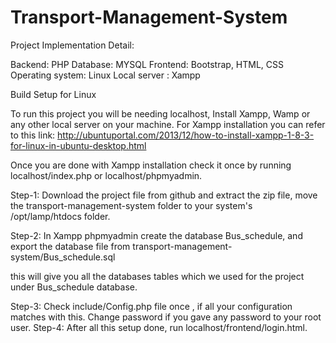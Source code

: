 # Transport-Management-System

Project Implementation Detail:

Backend: PHP
Database: MYSQL
Frontend: Bootstrap, HTML, CSS
Operating system: Linux
Local server : Xampp

Build Setup for Linux

To run this project you will be needing localhost, Install Xampp, Wamp or any other local server on your machine.
For Xampp installation you can refer to this link: http://ubuntuportal.com/2013/12/how-to-install-xampp-1-8-3-for-linux-in-ubuntu-desktop.html

Once you are done with Xampp installation check it once by running localhost/index.php or localhost/phpmyadmin.

Step-1: Download the project file from github and extract the zip file, move the transport-management-system folder to your system's /opt/lamp/htdocs folder.

Step-2: In Xampp phpmyadmin create the database Bus_schedule, and export the database file from transport-management-system/Bus_schedule.sql

this will give you all the databases tables which we used for the project under Bus_schedule database.



Step-3: Check include/Config.php file once , if all your configuration matches with this. Change password if you gave any password to your root user.
Step-4: After all this setup done, run localhost/frontend/login.html.
